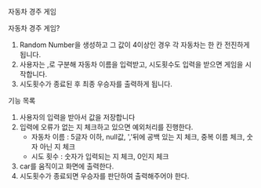자동차 경주 게임

자동차 경주 게임?
1. Random Number을 생성하고 그 값이 4이상인 경우 각 자동차는 한 칸 전진하게됩니다.
2. 사용자는 ,로 구분해 자동차 이름을 입력받고, 시도횟수도 입력을 받으면 게임을 시작합니다.
3. 시도횟수가 종료된 후 최종 우승자를 출력하게 됩니다.

기능 목록
1. 사용자의 입력을 받아서 값을 저장합니다
2. 입력에 오류가 없는 지 체크하고 있으면 예외처리를 진행한다.
   - 자동차 이름 : 5글자 이하, null값, ','뒤에 공백 있는 지 체크, 중복 이름 체크, 숫자 아닌 지 체크
   - 시도 횟수 : 숫자가 입력되는 지 체크, 0인지 체크
3. car를 움직이고 화면에 출력한다.
4. 시도횟수가 종료되면 우승자를 판단하여 출력해주어야 한다.